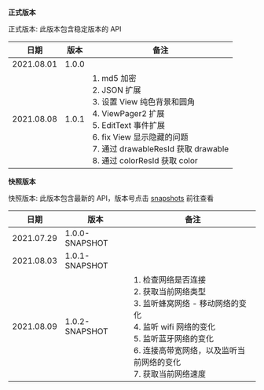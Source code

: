 **正式版本**

正式版本: 此版本包含稳定版本的 API

| 日期 | 版本 | 备注 |
| --- | --- | --- |
| 2021.08.01 | 1.0.0 |   |
| 2021.08.08 | 1.0.1 | 1. md5 加密 <br/> 2. JSON 扩展 <br/> 3. 设置 View 纯色背景和圆角  <br/> 4. ViewPager2 扩展 <br/> 5. EditText 事件扩展  <br/> 6. fix View 显示隐藏的问题 <br/> 7. 通过 drawableResId 获取 drawable <br/> 8. 通过 colorResId 获取 color|


**快照版本**

快照版本: 此版本包含最新的 API，版本号点击 [snapshots](https://oss.sonatype.org/content/repositories/snapshots/com/hi-dhl/ktkit/) 前往查看

| 日期 | 版本 | 备注 |
| --- | --- | --- |
| 2021.07.29 | 1.0.0-SNAPSHOT |  |
| 2021.08.03 | 1.0.1-SNAPSHOT |  |
| 2021.08.09 | 1.0.2-SNAPSHOT | 1. 检查网络是否连接 <br/> 2. 获取当前网络类型 <br/> 3. 监听蜂窝网络 - 移动网络的变化 <br/> 4. 监听 wifi 网络的变化 <br/> 5. 监听蓝牙网络的变化 <br/> 6. 连接高带宽网络，以及监听当前网络的变化 <br/> 7. 获取当前网络速度|


